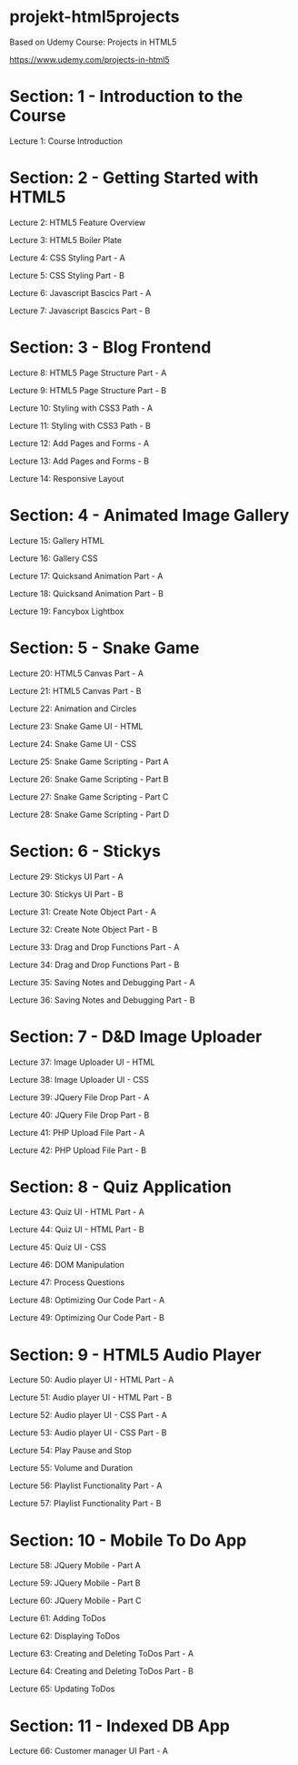 # projekt-html5projects

Based on Udemy Course: Projects in HTML5

https://www.udemy.com/projects-in-html5

# Section: 1 - Introduction to the Course

Lecture 1: Course Introduction

# Section: 2 - Getting Started with HTML5

Lecture 2: HTML5 Feature Overview

Lecture 3: HTML5 Boiler Plate

Lecture 4: CSS Styling Part - A

Lecture 5: CSS Styling Part - B

Lecture 6: Javascript Bascics Part - A

Lecture 7: Javascript Bascics Part - B

# Section: 3 - Blog Frontend

Lecture 8: HTML5 Page Structure Part - A

Lecture 9: HTML5 Page Structure Part - B

Lecture 10: Styling with CSS3 Path - A

Lecture 11: Styling with CSS3 Path - B

Lecture 12: Add Pages and Forms - A

Lecture 13: Add Pages and Forms - B

Lecture 14: Responsive Layout

# Section: 4 - Animated Image Gallery

Lecture 15: Gallery HTML

Lecture 16: Gallery CSS

Lecture 17: Quicksand Animation Part - A

Lecture 18: Quicksand Animation Part - B

Lecture 19: Fancybox Lightbox

# Section: 5 - Snake Game

Lecture 20: HTML5 Canvas Part - A

Lecture 21: HTML5 Canvas Part - B

Lecture 22: Animation and Circles

Lecture 23: Snake Game UI - HTML

Lecture 24: Snake Game UI - CSS

Lecture 25: Snake Game Scripting - Part A

Lecture 26: Snake Game Scripting - Part B

Lecture 27: Snake Game Scripting - Part C

Lecture 28: Snake Game Scripting - Part D

# Section: 6 - Stickys

Lecture 29: Stickys UI Part - A

Lecture 30: Stickys UI Part - B

Lecture 31: Create Note Object Part - A

Lecture 32: Create Note Object Part - B

Lecture 33: Drag and Drop Functions Part - A

Lecture 34: Drag and Drop Functions Part - B

Lecture 35: Saving Notes and Debugging Part - A

Lecture 36: Saving Notes and Debugging Part - B

# Section: 7 - D&D Image Uploader

Lecture 37: Image Uploader UI - HTML

Lecture 38: Image Uploader UI - CSS

Lecture 39: JQuery File Drop Part - A

Lecture 40: JQuery File Drop Part - B

Lecture 41: PHP Upload File Part - A

Lecture 42: PHP Upload File Part - B

# Section: 8 - Quiz Application

Lecture 43: Quiz UI - HTML Part - A

Lecture 44: Quiz UI - HTML Part - B

Lecture 45: Quiz UI - CSS

Lecture 46: DOM Manipulation

Lecture 47: Process Questions

Lecture 48: Optimizing Our Code Part - A

Lecture 49: Optimizing Our Code Part - B

# Section: 9 - HTML5 Audio Player

Lecture 50: Audio player UI - HTML Part - A

Lecture 51: Audio player UI - HTML Part - B

Lecture 52: Audio player UI - CSS Part - A

Lecture 53: Audio player UI - CSS Part - B

Lecture 54: Play Pause and Stop

Lecture 55: Volume and Duration

Lecture 56: Playlist Functionality Part - A

Lecture 57: Playlist Functionality Part - B

# Section: 10 - Mobile To Do App

Lecture 58: JQuery Mobile - Part A

Lecture 59: JQuery Mobile - Part B

Lecture 60: JQuery Mobile - Part C

Lecture 61: Adding ToDos

Lecture 62: Displaying ToDos

Lecture 63: Creating and Deleting ToDos Part - A

Lecture 64: Creating and Deleting ToDos Part - B

Lecture 65: Updating ToDos

# Section: 11 - Indexed DB App

Lecture 66: Customer manager UI Part - A